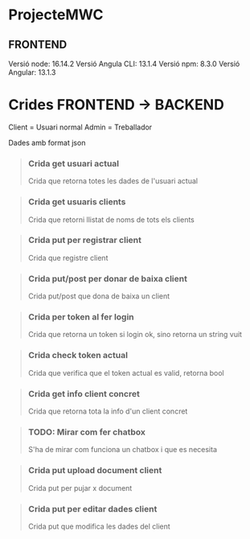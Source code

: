 # ProjecteMWC

## FRONTEND

Versió node: 16.14.2
Versió Angula CLI: 13.1.4
Versió npm: 8.3.0
Versió Angular: 13.1.3

# Crides FRONTEND -> BACKEND

Client = Usuari normal
Admin = Treballador

Dades amb format json



> ### Crida get usuari actual
> Crida que retorna totes les dades de l'usuari actual


> ### Crida get usuaris clients
> Crida que retorni llistat de noms de tots els clients


> ### Crida put per registrar client
> Crida que registre client


> ### Crida put/post per donar de baixa client
> Crida put/post que dona de baixa un client


> ### Crida per token al fer login
> Crida que retorna un token si login ok, sino retorna un string vuit


> ### Crida check token actual
> Crida que verifica que el token actual es valid, retorna bool


> ### Crida get info client concret
> Crida que retorna tota la info d'un client concret


> ### TODO: Mirar com fer chatbox
> S'ha de mirar com funciona un chatbox i que es necesita


> ### Crida put upload document client
> Crida put per pujar x document


> ### Crida put per editar dades client
> Crida put que modifica les dades del client
